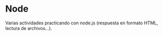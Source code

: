 # Node
Varias actividades practicando con node.js (respuesta en formato HTML, lectura de archivos...).
